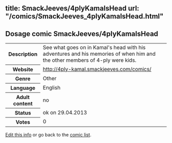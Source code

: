 title: SmackJeeves/4plyKamalsHead
url: "/comics/SmackJeeves_4plyKamalsHead.html"
---
Dosage comic SmackJeeves/4plyKamalsHead
-----------------------------------------

<p id="msg"></p>
<script type="text/javascript">
if (window.location.search === '?edit_info_mail=sent_ok') {
  var elem = document.getElementById("msg");
  elem.innerHTML = 'Edited information sucessfully sent.';
  elem.className = 'ok';
}
</script>
<table class="comicinfo">
<tr>
<th>Description</th><td>See what goes on in Kamal's head with his adventures and his memories of when him and the other members of 4-ply were kids.</td>
</tr>
<tr>
<th>Website</th><td><a href="http://4ply-kamal.smackjeeves.com/comics/">http://4ply-kamal.smackjeeves.com/comics/</a></td>
</tr>
<tr>
<th>Genre</th><td>Other</td>
</tr>
<tr>
<th>Language</th><td>English</td>
</tr>
<tr>
<th>Adult content</th><td>no</td>
</tr>
<tr>
<th>Status</th><td>ok on 29.04.2013</td>
</tr>
<tr>
<th>Votes</th><td>0</td>
</tr>
</table>

[Edit this info](SmackJeeves_4plyKamalsHead_edit.html) or go back to the [comic list](../comic-index.html).
